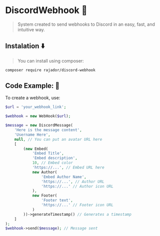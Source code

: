 # DiscordWebhook 🔗

> System created to send webhooks to Discord in an easy, fast, and intuitive way.

## Instalation ⬇️

> You can install using composer:
```bash
composer require rajador/discord-webhook
```

## Code Example: 📝

To create a webhook, use:

```php
$url = 'your_webhook_link';

$webhook = new WebHook($url);

$message = new DiscordMessage(
    'Here is the message content',
    'Username Here',
    null, // You can put an avatar URL here
    [
        (new Embed(
            'Embed Title',
            'Embed description',
            10, // Embed color
            'https://...', // Embed URL here
            new Author(
                'Embed Author Name',
                'https://...', // Author URL
                'https://...' // Author icon URL
            ),
            new Footer(
                'Footer text',
                'https://...' // Footer icon URL
            )
        ))->generateTimestamp() // Generates a timestamp
    ]
);
$webhook->send($message); // Message sent
```